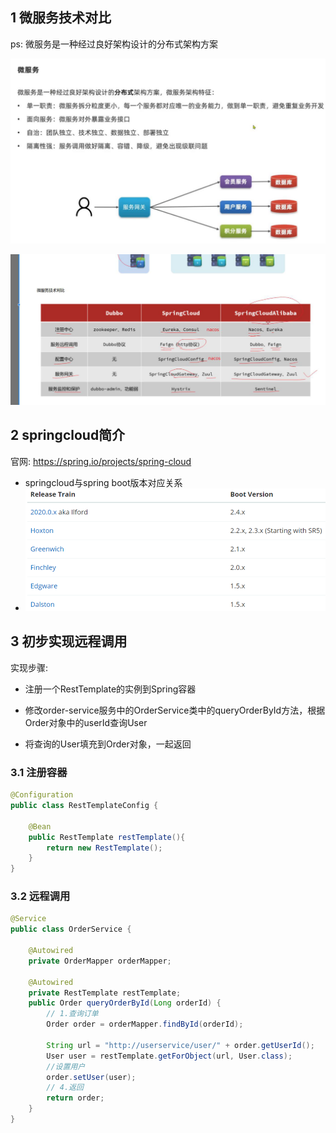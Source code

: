 ## 1 微服务技术对比

ps: 微服务是一种经过良好架构设计的分布式架构方案

![2021121901.png](/_resources/2021121901.png)

![2021121902.png](/_resources/2021121902.png)

## 2 springcloud简介

官网: https://spring.io/projects/spring-cloud

- springcloud与spring boot版本对应关系
- ![2021121903.png](/_resources/2021121903.png)

## 3 初步实现远程调用

实现步骤:


- 注册一个RestTemplate的实例到Spring容器
    
- 修改order-service服务中的OrderService类中的queryOrderById方法，根据Order对象中的userId查询User
    
- 将查询的User填充到Order对象，一起返回



### 3.1 注册容器

```java
@Configuration
public class RestTemplateConfig {

    @Bean
    public RestTemplate restTemplate(){
        return new RestTemplate();
    }
}
```

### 3.2 远程调用

```java
@Service
public class OrderService {

    @Autowired
    private OrderMapper orderMapper;

    @Autowired
    private RestTemplate restTemplate;
    public Order queryOrderById(Long orderId) {
        // 1.查询订单
        Order order = orderMapper.findById(orderId);

        String url = "http://userservice/user/" + order.getUserId();
        User user = restTemplate.getForObject(url, User.class);
        //设置用户
        order.setUser(user);
        // 4.返回
        return order;
    }
}
```
